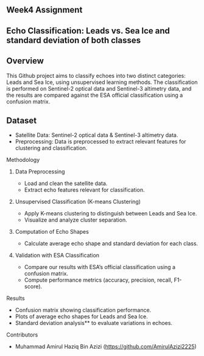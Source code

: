 ## Week4 Assignment
## Echo Classification: Leads vs. Sea Ice and standard deviation of both classes

## Overview
This Github project aims to classify echoes into two distinct categories: Leads and Sea Ice, using unsupervised learning methods. The classification is performed on Sentinel-2 optical data and Sentinel-3 altimetry data, and the results are compared against the ESA official classification using a confusion matrix. 

## Dataset
- Satellite Data: Sentinel-2 optical data & Sentinel-3 altimetry data.
- Preprocessing: Data is preprocessed to extract relevant features for clustering and classification.

Methodology
1. Data Preprocessing
   - Load and clean the satellite data.
   - Extract echo features relevant for classification.
   
2. Unsupervised Classification (K-means Clustering)
   - Apply K-means clustering to distinguish between Leads and Sea Ice.
   - Visualize and analyze cluster separation.

3. Computation of Echo Shapes
   - Calculate average echo shape and standard deviation for each class.
   
4. Validation with ESA Classification
   - Compare our results with ESA’s official classification using a confusion matrix.
   - Compute performance metrics (accuracy, precision, recall, F1-score).

Results
- Confusion matrix showing classification performance.
- Plots of average echo shapes for Leads and Sea Ice.
- Standard deviation analysis** to evaluate variations in echoes.

Contributors
- Muhammad Amirul Haziq Bin Azizi (https://github.com/AmirulAzizi2225)


